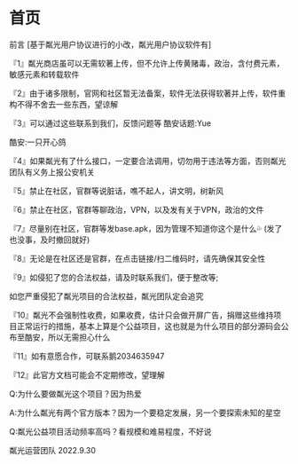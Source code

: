 # 首页
前言
[基于粼光用户协议进行的小改，粼光用户协议软件有]

『1』粼光商店虽可以无需软著上传，但不允许上传黄赌毒，政治，含付费元素，敏感元素和转载软件

『2』由于诸多限制，官网和社区暂无法备案，软件无法获得软著并上传，软件重构不得不舍去一些东西，望谅解

『3』可以通过这些联系到我们，反馈问题等
酷安话题:Yue 

酷安:一只开心鸽

『4』如果粼光有了什么接口，一定要合法调用，切勿用于违法等方面，否则粼光团队有义务上报公安机关

『5』禁止在社区，官群等说脏话，噍不起人，讲文明，树新风

『6』禁止在社区，官群等聊政治，VPN，以及发有关于VPN，政治的文件

『7』尽量别在社区，官群等发base.apk，因为管理不知道你这个是什么💦 (发了也没事，及时撤回就好)

『8』无论是在社区还是官群，在点击链接/扫二维码时，请先确保其安全性

『9』如侵犯了您的合法权益，请及时联系我们，便于整改等;

如您严重侵犯了粼光项目的合法权益，粼光团队定会追究

『10』粼光不会强制性收费，如果收费，估计只会做开屏广告，捐赠这些维持项目正常运行的措施，基本上算是个公益项目，这也就是为什么项目的部分源码会公布至酷安，所以无需担心什么

『11』如有意愿合作，可联系鹅2034635947

『12』此官方文档可能会不定期修改，望理解

Q:为什么要做粼光这个项目？因为热爱

A:为什么粼光有两个官方版本？因为一个要稳定发展，另一个要探索未知的星空

Q:粼光公益项目活动频率高吗？看规模和难易程度，不好说


粼光运营团队
2022.9.30

